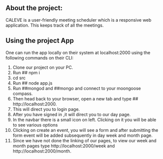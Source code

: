 ## About the project:

CALEVE is a user-friendly meeting scheduler which is a responsive web application. This keeps track of all the meetings.

## Using the project App

One can run the app locally on their system at localhost:2000 using the following commands on their CLI:
1. Clone our project on your PC.
2. Run ## npm i
3. cd src
4. Run ## node app.js
5. Run ##mongod and ##mongo and connect to your moongoose compass.
6. Then head back to your browser, open a new tab and type ## http://localhost:2000.
7. This will direct you to login page.
8. After you have signed in ,it will direct you to our day page.
9. In the navbar there is a small icon on left. Clicking on it you will be able to see various options
10. Clicking on create an event, you will see a form and after submitting the form event will be added subsequently in day week and month page.
11. Since we have not done the linking of our pages, to view our week and month pages type   http://localhost:2000/week and http://localhost:2000/month.